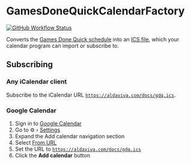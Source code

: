 GamesDoneQuickCalendarFactory
===

[![GitHub Workflow Status](https://img.shields.io/github/actions/workflow/status/Aldaviva/GamesDoneQuickCalendarFactory/compile.yml?branch=master&logo=github)](https://github.com/Aldaviva/GamesDoneQuickCalendarFactory/actions/workflows/dotnet.yml)

Converts the [Games Done Quick schedule](https://gamesdonequick.com/schedule) into an [ICS file](https://aldaviva.com/docs/gdq.ics), which your calendar program can import or subscribe to.

## Subscribing

### Any iCalendar client

Subscribe to the iCalendar URL [`https://aldaviva.com/docs/gdq.ics`](https://aldaviva.com/docs/gdq.ics).

### Google Calendar
1. Sign in to [Google Calendar](https://calendar.google.com/)
1. Go to ⚙️ › [Settings](https://calendar.google.com/calendar/u/0/r/settings)
1. Expand the Add calendar navigation section
1. Select [From URL](https://calendar.google.com/calendar/u/0/r/settings/addbyurl)
1. Set the URL to [`https://aldaviva.com/docs/gdq.ics`](https://aldaviva.com/docs/gdq.ics)
1. Click the **Add calendar** button
